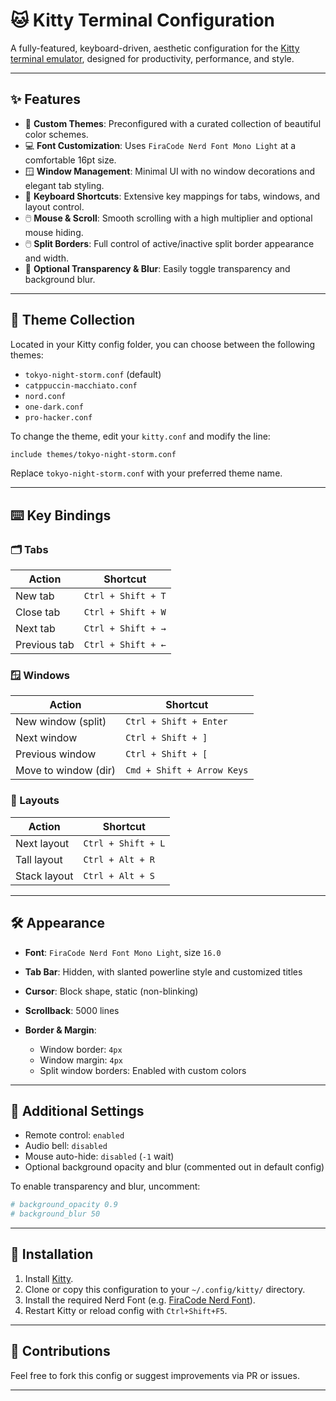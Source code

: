 # 🐱 Kitty Terminal Configuration

A fully-featured, keyboard-driven, aesthetic configuration for the [Kitty terminal emulator](https://sw.kovidgoyal.net/kitty/), designed for productivity, performance, and style.

---

## ✨ Features

- 🎨 **Custom Themes**: Preconfigured with a curated collection of beautiful color schemes.
- 💻 **Font Customization**: Uses `FiraCode Nerd Font Mono Light` at a comfortable 16pt size.
- 🪟 **Window Management**: Minimal UI with no window decorations and elegant tab styling.
- 🧭 **Keyboard Shortcuts**: Extensive key mappings for tabs, windows, and layout control.
- 🖱️ **Mouse & Scroll**: Smooth scrolling with a high multiplier and optional mouse hiding.
- 🖱️ **Split Borders**: Full control of active/inactive split border appearance and width.
- 🧊 **Optional Transparency & Blur**: Easily toggle transparency and background blur.

---

## 🎨 Theme Collection

Located in your Kitty config folder, you can choose between the following themes:

- `tokyo-night-storm.conf` (default)
- `catppuccin-macchiato.conf`
- `nord.conf`
- `one-dark.conf`
- `pro-hacker.conf`

To change the theme, edit your `kitty.conf` and modify the line:
```bash
include themes/tokyo-night-storm.conf
````

Replace `tokyo-night-storm.conf` with your preferred theme name.

---

## ⌨️ Key Bindings

### 🗂️ Tabs

| Action       | Shortcut           |
| ------------ | ------------------ |
| New tab      | `Ctrl + Shift + T` |
| Close tab    | `Ctrl + Shift + W` |
| Next tab     | `Ctrl + Shift + →` |
| Previous tab | `Ctrl + Shift + ←` |

### 🪟 Windows

| Action               | Shortcut                   |
| -------------------- | -------------------------- |
| New window (split)   | `Ctrl + Shift + Enter`     |
| Next window          | `Ctrl + Shift + ]`         |
| Previous window      | `Ctrl + Shift + [`         |
| Move to window (dir) | `Cmd + Shift + Arrow Keys` |

### 🧱 Layouts

| Action       | Shortcut           |
| ------------ | ------------------ |
| Next layout  | `Ctrl + Shift + L` |
| Tall layout  | `Ctrl + Alt + R`   |
| Stack layout | `Ctrl + Alt + S`   |

---

## 🛠️ Appearance

* **Font**: `FiraCode Nerd Font Mono Light`, size `16.0`
* **Tab Bar**: Hidden, with slanted powerline style and customized titles
* **Cursor**: Block shape, static (non-blinking)
* **Scrollback**: 5000 lines
* **Border & Margin**:

  * Window border: `4px`
  * Window margin: `4px`
  * Split window borders: Enabled with custom colors

---

## 🔧 Additional Settings

* Remote control: `enabled`
* Audio bell: `disabled`
* Mouse auto-hide: `disabled` (`-1` wait)
* Optional background opacity and blur (commented out in default config)

To enable transparency and blur, uncomment:

```ini
# background_opacity 0.9
# background_blur 50
```

---

## 📁 Installation

1. Install [Kitty](https://sw.kovidgoyal.net/kitty/).
2. Clone or copy this configuration to your `~/.config/kitty/` directory.
3. Install the required Nerd Font (e.g. [FiraCode Nerd Font](https://www.nerdfonts.com/font-downloads)).
4. Restart Kitty or reload config with `Ctrl+Shift+F5`.

---

## 🤝 Contributions

Feel free to fork this config or suggest improvements via PR or issues.

---
